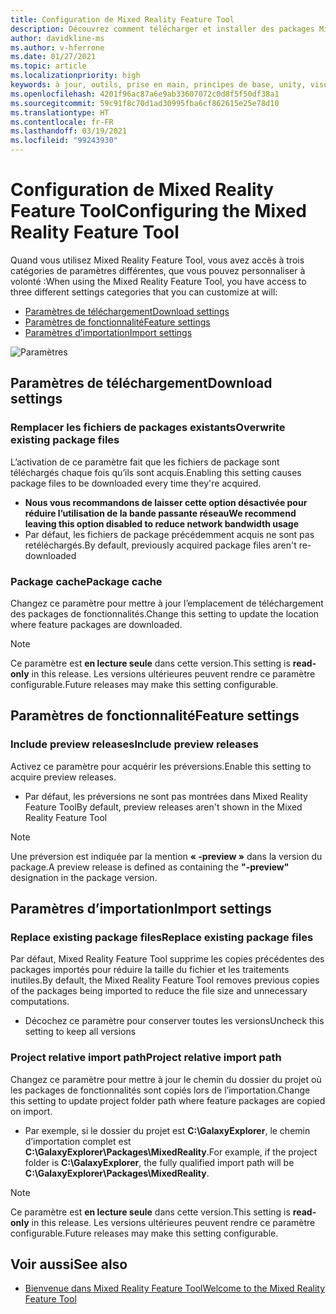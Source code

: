 ```yaml
---
title: Configuration de Mixed Reality Feature Tool
description: Découvrez comment télécharger et installer des packages Mixed Reality Unity à partir de Mixed Reality Feature Tool pour le développement HoloLens et VR.
author: davidkline-ms
ms.author: v-hferrone
ms.date: 01/27/2021
ms.topic: article
ms.localizationpriority: high
keywords: à jour, outils, prise en main, principes de base, unity, visual studio, toolkit, casque de réalité mixte, casque windows mixed reality, casque de réalité virtuelle, installation, Windows, HoloLens, émulateur, unreal, openxr
ms.openlocfilehash: 4201f96ac87a6e9ab33607072c0d8f5f50df38a1
ms.sourcegitcommit: 59c91f8c70d1ad30995fba6cf862615e25e78d10
ms.translationtype: HT
ms.contentlocale: fr-FR
ms.lasthandoff: 03/19/2021
ms.locfileid: "99243930"
---
```

# <a name="configuring-the-mixed-reality-feature-tool"></a><span data-ttu-id="93e49-104">Configuration de Mixed Reality Feature Tool</span><span class="sxs-lookup"><span data-stu-id="93e49-104">Configuring the Mixed Reality Feature Tool</span></span>

<span data-ttu-id="93e49-105">Quand vous utilisez Mixed Reality Feature Tool, vous avez accès à trois catégories de paramètres différentes, que vous pouvez personnaliser à volonté :</span><span class="sxs-lookup"><span data-stu-id="93e49-105">When using the Mixed Reality Feature Tool, you have access to three different settings categories that you can customize at will:</span></span>

* [<span data-ttu-id="93e49-106">Paramètres de téléchargement</span><span class="sxs-lookup"><span data-stu-id="93e49-106">Download settings</span></span>](#download-settings)
* [<span data-ttu-id="93e49-107">Paramètres de fonctionnalité</span><span class="sxs-lookup"><span data-stu-id="93e49-107">Feature settings</span></span>](#feature-settings)
* [<span data-ttu-id="93e49-108">Paramètres d’importation</span><span class="sxs-lookup"><span data-stu-id="93e49-108">Import settings</span></span>](#import-settings)

![Paramètres](images/FeatureToolSettings.png)

## <a name="download-settings"></a><span data-ttu-id="93e49-110">Paramètres de téléchargement</span><span class="sxs-lookup"><span data-stu-id="93e49-110">Download settings</span></span>

### <a name="overwrite-existing-package-files"></a><span data-ttu-id="93e49-111">Remplacer les fichiers de packages existants</span><span class="sxs-lookup"><span data-stu-id="93e49-111">Overwrite existing package files</span></span>

<span data-ttu-id="93e49-112">L’activation de ce paramètre fait que les fichiers de package sont téléchargés chaque fois qu’ils sont acquis.</span><span class="sxs-lookup"><span data-stu-id="93e49-112">Enabling this setting causes package files to be downloaded every time they're acquired.</span></span> 
* <span data-ttu-id="93e49-113">**Nous vous recommandons de laisser cette option désactivée pour réduire l’utilisation de la bande passante réseau**</span><span class="sxs-lookup"><span data-stu-id="93e49-113">**We recommend leaving this option disabled to reduce network bandwidth usage**</span></span>
* <span data-ttu-id="93e49-114">Par défaut, les fichiers de package précédemment acquis ne sont pas retéléchargés.</span><span class="sxs-lookup"><span data-stu-id="93e49-114">By default, previously acquired package files aren't re-downloaded</span></span>

### <a name="package-cache"></a><span data-ttu-id="93e49-115">Package cache</span><span class="sxs-lookup"><span data-stu-id="93e49-115">Package cache</span></span>

<span data-ttu-id="93e49-116">Changez ce paramètre pour mettre à jour l’emplacement de téléchargement des packages de fonctionnalités.</span><span class="sxs-lookup"><span data-stu-id="93e49-116">Change this setting to update the location where feature packages are downloaded.</span></span>

> [!NOTE]
> <span data-ttu-id="93e49-117">Ce paramètre est **en lecture seule** dans cette version.</span><span class="sxs-lookup"><span data-stu-id="93e49-117">This setting is **read-only** in this release.</span></span> <span data-ttu-id="93e49-118">Les versions ultérieures peuvent rendre ce paramètre configurable.</span><span class="sxs-lookup"><span data-stu-id="93e49-118">Future releases may make this setting configurable.</span></span>

## <a name="feature-settings"></a><span data-ttu-id="93e49-119">Paramètres de fonctionnalité</span><span class="sxs-lookup"><span data-stu-id="93e49-119">Feature settings</span></span>

### <a name="include-preview-releases"></a><span data-ttu-id="93e49-120">Include preview releases</span><span class="sxs-lookup"><span data-stu-id="93e49-120">Include preview releases</span></span>

<span data-ttu-id="93e49-121">Activez ce paramètre pour acquérir les préversions.</span><span class="sxs-lookup"><span data-stu-id="93e49-121">Enable this setting to acquire preview releases.</span></span>
* <span data-ttu-id="93e49-122">Par défaut, les préversions ne sont pas montrées dans Mixed Reality Feature Tool</span><span class="sxs-lookup"><span data-stu-id="93e49-122">By default, preview releases aren't shown in the Mixed Reality Feature Tool</span></span> 

> [!NOTE]
> <span data-ttu-id="93e49-123">Une préversion est indiquée par la mention **« -preview »** dans la version du package.</span><span class="sxs-lookup"><span data-stu-id="93e49-123">A preview release is defined as containing the **"-preview"** designation in the package version.</span></span>

## <a name="import-settings"></a><span data-ttu-id="93e49-124">Paramètres d’importation</span><span class="sxs-lookup"><span data-stu-id="93e49-124">Import settings</span></span>

### <a name="replace-existing-package-files"></a><span data-ttu-id="93e49-125">Replace existing package files</span><span class="sxs-lookup"><span data-stu-id="93e49-125">Replace existing package files</span></span>

<span data-ttu-id="93e49-126">Par défaut, Mixed Reality Feature Tool supprime les copies précédentes des packages importés pour réduire la taille du fichier et les traitements inutiles.</span><span class="sxs-lookup"><span data-stu-id="93e49-126">By default, the Mixed Reality Feature Tool removes previous copies of the packages being imported to reduce the file size and unnecessary computations.</span></span> 
* <span data-ttu-id="93e49-127">Décochez ce paramètre pour conserver toutes les versions</span><span class="sxs-lookup"><span data-stu-id="93e49-127">Uncheck this setting to keep all versions</span></span>

### <a name="project-relative-import-path"></a><span data-ttu-id="93e49-128">Project relative import path</span><span class="sxs-lookup"><span data-stu-id="93e49-128">Project relative import path</span></span>

<span data-ttu-id="93e49-129">Changez ce paramètre pour mettre à jour le chemin du dossier du projet où les packages de fonctionnalités sont copiés lors de l’importation.</span><span class="sxs-lookup"><span data-stu-id="93e49-129">Change this setting to update project folder path where feature packages are copied on import.</span></span> 
* <span data-ttu-id="93e49-130">Par exemple, si le dossier du projet est **C:\GalaxyExplorer**, le chemin d’importation complet est **C:\GalaxyExplorer\Packages\MixedReality**.</span><span class="sxs-lookup"><span data-stu-id="93e49-130">For example, if the project folder is **C:\GalaxyExplorer**, the fully qualified import path will be **C:\GalaxyExplorer\Packages\MixedReality**.</span></span>

> [!NOTE]
> <span data-ttu-id="93e49-131">Ce paramètre est **en lecture seule** dans cette version.</span><span class="sxs-lookup"><span data-stu-id="93e49-131">This setting is **read-only** in this release.</span></span> <span data-ttu-id="93e49-132">Les versions ultérieures peuvent rendre ce paramètre configurable.</span><span class="sxs-lookup"><span data-stu-id="93e49-132">Future releases may make this setting configurable.</span></span>

## <a name="see-also"></a><span data-ttu-id="93e49-133">Voir aussi</span><span class="sxs-lookup"><span data-stu-id="93e49-133">See also</span></span>

- [<span data-ttu-id="93e49-134">Bienvenue dans Mixed Reality Feature Tool</span><span class="sxs-lookup"><span data-stu-id="93e49-134">Welcome to the Mixed Reality Feature Tool</span></span>](welcome-to-mr-feature-tool.md)